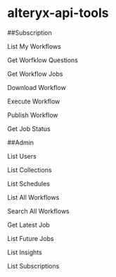 # alteryx-api-tools

##Subscription

List My Workflows

Get Worfklow Questions

Get Workflow Jobs

Download Workflow

Execute Workflow

Publish Workflow

Get Job Status

##Admin

List Users

List Collections

List Schedules

List All Workflows

Search All Workflows

Get Latest Job

List Future Jobs

List Insights

List Subscriptions







